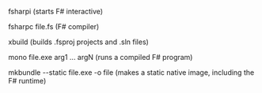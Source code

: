 fsharpi                            (starts F# interactive)

fsharpc file.fs                    (F# compiler)

xbuild                             (builds .fsproj projects and .sln files)

mono file.exe arg1 ... argN        (runs a compiled F# program)

mkbundle --static file.exe -o file (makes a static native image, including the F# runtime)
